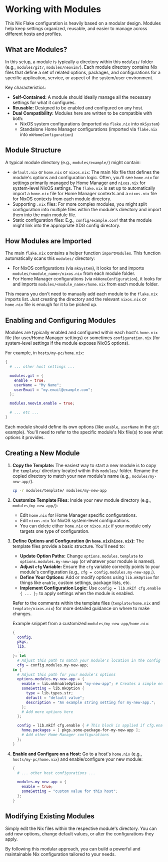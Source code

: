 # Working with Modules

This Nix Flake configuration is heavily based on a modular design. Modules help keep settings organized, reusable, and easier to manage across different hosts and profiles.

## What are Modules?

In this setup, a module is typically a directory within this `modules/` folder (e.g., `modules/git/`, `modules/neovim/`). Each module directory contains Nix files that define a set of related options, packages, and configurations for a specific application, service, or aspect of the system/user environment.

Key characteristics:

*   **Self-Contained:** A module should ideally manage all the necessary settings for what it configures.
*   **Reusable:** Designed to be enabled and configured on any host.
*   **Dual Compatibility:** Modules here are written to be compatible with both:
    *   NixOS system configurations (imported via `flake.nix` into `mkSystem`)
    *   Standalone Home Manager configurations (imported via `flake.nix` into `mkHomeConfiguration`)

## Module Structure

A typical module directory (e.g., `modules/example/`) might contain:

*   `default.nix` or `home.nix` or `nixos.nix`: The main Nix file that defines the module's options and configuration logic. Often, you'll see `home.nix` for settings primarily managed by Home Manager and `nixos.nix` for system-level NixOS settings. The `flake.nix` is set up to automatically import a `home.nix` file for Home Manager contexts and a `nixos.nix` file for NixOS contexts from each module directory.
*   Supporting `.nix` files: For more complex modules, you might split configuration into multiple files within the module's directory and import them into the main module file.
*   Static configuration files: E.g., `config/example.conf` that the module might link into the appropriate XDG config directory.

## How Modules are Imported

The main `flake.nix` contains a helper function `importModules`. This function automatically scans this `modules/` directory:

*   For NixOS configurations (via `mkSystem`), it looks for and imports `modules/<module_name>/nixos.nix` from each module folder.
*   For Home Manager configurations (via `mkHomeConfiguration`), it looks for and imports `modules/<module_name>/home.nix` from each module folder.

This means you don't need to manually add each module to the `flake.nix` imports list. Just creating the directory and the relevant `nixos.nix` or `home.nix` file is enough for it to be picked up.

## Enabling and Configuring Modules

Modules are typically enabled and configured within each host's `home.nix` file (for user/Home Manager settings) or sometimes `configuration.nix` (for system-level settings if the module exposes NixOS options).

For example, in `hosts/my-pc/home.nix`:

```nix
{
  # ... other host settings ...

  modules.git = {
    enable = true;
    userName = "My Name";
    userEmail = "my.email@example.com";
  };

  modules.neovim.enable = true;

  # ... etc ...
}
```

Each module should define its own options (like `enable`, `userName` in the `git` example). You'll need to refer to the specific module's Nix file(s) to see what options it provides.

## Creating a New Module

1.  **Copy the Template:**
    The easiest way to start a new module is to copy the `template/` directory located within this `modules/` folder. Rename the copied directory to match your new module's name (e.g., `modules/my-new-app/`).
    ```bash
    cp -r modules/template/ modules/my-new-app
    ```

2.  **Customize Template Files:**
    Inside your new module directory (e.g., `modules/my-new-app/`):
    *   Edit `home.nix` for Home Manager specific configurations.
    *   Edit `nixos.nix` for NixOS system-level configurations.
    *   You can delete either `home.nix` or `nixos.nix` if your module only targets one type of configuration.

3.  **Define Options and Configuration (in `home.nix`/`nixos.nix`):**
    The template files provide a basic structure. You'll need to:
    *   **Update Option Paths:** Change `options.modules.template` to `options.modules.my-new-app` (or whatever your module is named).
    *   **Adjust `cfg` Variable:** Ensure the `cfg` variable correctly points to your module's configuration (e.g., `cfg = config.modules.my-new-app;`).
    *   **Define Your Options:** Add or modify options using `lib.mkOption` for things like `enable`, custom settings, package lists, etc.
    *   **Implement Configuration Logic:** Use `config = lib.mkIf cfg.enable { ... };` to apply settings when the module is enabled.

    Refer to the comments within the template files (`template/home.nix` and `template/nixos.nix`) for more detailed guidance on where to make changes.

    Example snippet from a customized `modules/my-new-app/home.nix`:
    ```nix
    {
      config,
      pkgs,
      lib,
      ... 
    }: let
      # Adjust this path to match your module's location in the config
      cfg = config.modules.my-new-app; 
    in {
      # Adjust this path for your module's options
      options.modules.my-new-app = {
        enable = lib.mkEnableOption "my-new-app"; # Creates a simple enable flag
        someSetting = lib.mkOption {
          type = lib.types.str;
          default = "default value";
          description = "An example string setting for my-new-app.";
        };
        # Add more options here
      };

      config = lib.mkIf cfg.enable { # This block is applied if cfg.enable is true
        home.packages = [ pkgs.some-package-for-my-new-app ];
        # Add other Home Manager configurations
      };
    }
    ```

4.  **Enable and Configure on a Host:**
    Go to a host's `home.nix` (e.g., `hosts/my-pc/home.nix`) and enable/configure your new module:
    ```nix
    {
      # ... other host configurations ...

      modules.my-new-app = {
        enable = true;
        someSetting = "custom value for this host";
      };
    }
    ```


## Modifying Existing Modules

Simply edit the Nix files within the respective module's directory. You can add new options, change default values, or alter the configurations they apply.

By following this modular approach, you can build a powerful and maintainable Nix configuration tailored to your needs.

